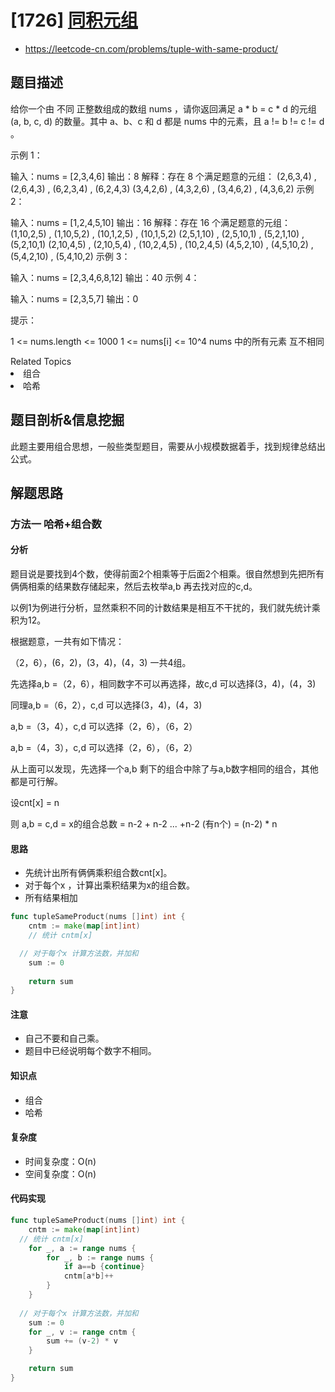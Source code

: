 
# [1726] [同积元组](https://leetcode-cn.com/problems/tuple-with-same-product/)
* https://leetcode-cn.com/problems/tuple-with-same-product/

## 题目描述

给你一个由 不同 正整数组成的数组 nums ，请你返回满足 a * b = c * d 的元组 (a, b, c, d) 的数量。其中 a、b、c 和 d 都是 nums 中的元素，且 a != b != c != d 。

 

示例 1：

输入：nums = [2,3,4,6]
输出：8
解释：存在 8 个满足题意的元组：
(2,6,3,4) , (2,6,4,3) , (6,2,3,4) , (6,2,4,3)
(3,4,2,6) , (4,3,2,6) , (3,4,6,2) , (4,3,6,2)
示例 2：

输入：nums = [1,2,4,5,10]
输出：16
解释：存在 16 个满足题意的元组：
(1,10,2,5) , (1,10,5,2) , (10,1,2,5) , (10,1,5,2)
(2,5,1,10) , (2,5,10,1) , (5,2,1,10) , (5,2,10,1)
(2,10,4,5) , (2,10,5,4) , (10,2,4,5) , (10,2,4,5)
(4,5,2,10) , (4,5,10,2) , (5,4,2,10) , (5,4,10,2)
示例 3：

输入：nums = [2,3,4,6,8,12]
输出：40
示例 4：

输入：nums = [2,3,5,7]
输出：0


提示：

1 <= nums.length <= 1000
1 <= nums[i] <= 10^4
nums 中的所有元素 互不相同



<div><div>Related Topics</div><div><li>组合</li><li>哈希</li></div>


## 题目剖析&信息挖掘

此题主要用组合思想，一般些类型题目，需要从小规模数据着手，找到规律总结出公式。

## 解题思路

### 方法一 哈希+组合数

#### 分析

题目说是要找到4个数，使得前面2个相乘等于后面2个相乘。很自然想到先把所有俩俩相乘的结果数存储起来，然后去枚举a,b 再去找对应的c,d。

以例1为例进行分析，显然乘积不同的计数结果是相互不干扰的，我们就先统计乘积为12。

根据题意，一共有如下情况：

（2，6），(6，2)，(3，4)，(4，3) 一共4组。

先选择a,b =（2，6），相同数字不可以再选择，故c,d 可以选择(3，4)，(4，3)

同理a,b =（6，2），c,d 可以选择(3，4)，(4，3)

a,b =（3，4），c,d 可以选择（2，6），（6，2）

a,b =（4，3），c,d 可以选择（2，6），（6，2）

从上面可以发现，先选择一个a,b 剩下的组合中除了与a,b数字相同的组合，其他都是可行解。

设cnt[x] = n

则 a,b = c,d = x的组合总数 = n-2 + n-2 ... +n-2 (有n个) = (n-2) * n

#### 思路

- 先统计出所有俩俩乘积组合数cnt[x]。
- 对于每个x ，计算出乘积结果为x的组合数。
- 所有结果相加

~~~go
func tupleSameProduct(nums []int) int {
	cntm := make(map[int]int)
	// 统计 cntm[x]

  // 对于每个x 计算方法数，并加和
	sum := 0
  
	return sum
}

~~~



#### 注意

* 自己不要和自己乘。
* 题目中已经说明每个数字不相同。

#### 知识点

* 组合
* 哈希

#### 复杂度

* 时间复杂度：O(n)
* 空间复杂度：O(n)

#### 代码实现

```go
func tupleSameProduct(nums []int) int {
	cntm := make(map[int]int)
  // 统计 cntm[x]
	for _, a := range nums {
		for _, b := range nums {
			if a==b {continue}
			cntm[a*b]++
		}
	}
	
  // 对于每个x 计算方法数，并加和
	sum := 0
	for _, v := range cntm {
		sum += (v-2) * v
	}

	return sum
}
```
